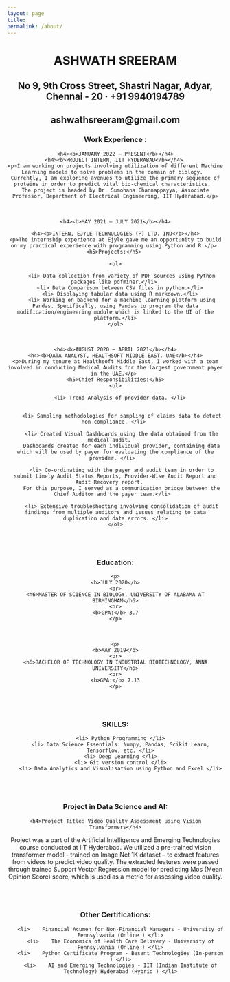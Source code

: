 ```yaml
---
layout: page
title: 
permalink: /about/
---
```

<header>
<h1 align="center"> ASHWATH SREERAM </h1>
<h2 align="center">No 9, 9th Cross Street, Shastri Nagar, Adyar, Chennai - 20 · +91 9940194789</h2>
<h2 align="center">ashwathsreeram@gmail.com</h2> 


<body>

<h3>Work Experience :</h3>


	<h4><b>JANUARY 2022 – PRESENT</b></h4>
	<h4><b>PROJECT INTERN, IIT HYDERABAD</b></h4> 
	<p>I am working on projects involving utilization of different Machine Learning models to solve problems in the domain of biology.  
	Currently, I am exploring avenues to utilize the primary sequence of proteins in order to predict vital bio-chemical characteristics.  
	The project is headed by Dr. Sumohana Channappayya, Associate Professor, Department of Electrical Engineering, IIT Hyderabad.</p>

<br>


	<h4><b>MAY 2021 – JULY 2021</b></h4>
	
	<h4><b>INTERN, EJYLE TECHNOLOGIES (P) LTD. IND</b></h4>
	<p>The internship experience at Ejyle gave me an opportunity to build on my practical experience with programming using Python and R.</p> 
	<h5>Projects:</h5> 

	<ol>
	
		<li> Data collection from variety of PDF sources using Python packages like pdfminer.</li> 
		<li> Data Comparison between CSV files in python.</li> 
		<li> Displaying tabular data using R markdown.</li> 
		<li> Working on backend for a machine learning platform using Pandas. Specifically, using Pandas to program the data modification/engineering module which is linked to the UI of the platform.</li>
	</ol>


<br>


	<h4><b>AUGUST 2020 – APRIL 2021</b></h4>
	<h4><b>DATA ANALYST, HEALTHSOFT MIDDLE EAST. UAE</b></h4>
	<p>During my tenure at Healthsoft Middle East, I worked with a team involved in conducting Medical Audits for the largest government payer in the UAE.</p> 
	<h5>Chief Responsibilities:</h5>
	<ol>
	 
		<li> Trend Analysis of provider data. </li> 


		<li> Sampling methodologies for sampling of claims data to detect non-compliance. </li> 

		<li> Created Visual Dashboards using the data obtained from the medical audit.    
		Dashboards created for each individual provider, containing data which will be used by payer for evaluating the compliance of the provider. </li>  

		<li> Co-ordinating with the payer and audit team in order to submit timely Audit Status Reports, Provider-Wise Audit Report and Audit Recovery report.    
		For this purpose, I served as a communication bridge between the Chief Auditor and the payer team.</li>  

		<li> Extensive troubleshooting involving consolidation of audit findings from multiple auditors and issues relating to data duplication and data errors. </li>
	</ol>

<br>
<br>
	



<h3>Education:</h3>

	<p>
	<b>JULY 2020</b>
	<br>
	<h6>MASTER OF SCIENCE IN BIOLOGY, UNIVERSITY OF ALABAMA AT BIRMINGHAM</h6>
	<br>
	<b>GPA:</b> 3.7
	</p>

<br>
	
	<p>
	<b>MAY 2019</b>
	<br>
	<h6>BACHELOR OF TECHNOLOGY IN INDUSTRIAL BIOTECHNOLOGY, ANNA UNIVERSITY</h6>
	<br>
	<b>GPA:</b> 7.13
	</p>

	
<br>
<br>


<h3>SKILLS:</h3>

<ol>


	<li> Python Programming </li>
	<li> Data Science Essentials: Numpy, Pandas, Scikit Learn, Tensorflow, etc. </li>
	<li> Deep Learning </li>
	<li> Git version control </li>
	<li> Data Analytics and Visualisation using Python and Excel </li>

</ol>

<br>
<br>

<h3>Project in Data Science and AI:</h3>

	<h4>Project Title: Video Quality Assessment using Vision Transformers</h4>

<p>
	Project was a part of the Artificial Intelligence and Emerging Technologies course conducted at IIT Hyderabad.  
	We utilized a pre-trained vision transformer model - trained on Image Net 1K dataset – to extract features from videos to predict video quality.  
	The extracted features were passed through trained Support Vector Regression model for predicting Mos (Mean Opinion Score) score, which is used as a metric for assessing video quality. 
</p>

<br>
<br>

<h3>Other Certifications:</h3>

<ol>

	<li>	Financial Acumen for Non-Financial Managers - University of Pennsylvania (Online ) </li>
	<li>	The Economics of Health Care Delivery - University of Pennsylvania (Online ) </li>
	<li>	Python Certificate Program - Besant Technologies (In-person ) </li>
	<li>	AI and Emerging Technologies - IIT (Indian Institute of Technology) Hyderabad (Hybrid ) </li>

</ol>


</body>
</header>

	

